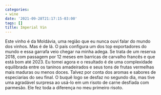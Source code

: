 ```yaml
---
categories:
- wine
date: '2021-09-28T21:17:15-03:00'
tags: []
title: Imperial Vin
---
```


Este vinho é da Moldávia, uma região que eu nunca ouvi falar do mundo dos vinhos. Mas é de lá. O país configura um dos top exportadores do mundo e essa garrafa veio chegar na minha adega. Se trata de um reserva 2018, com passagem por 12 meses em barricas de carvalho francês e que está bom até 2023. Eu tomei agora e o resultado é de uma complexidade equilibrada entre os taninos amadeirados e seus tons de frutas vermelhas mais maduras ou menos doces. Talvez por conta dos aromas e sabores de especiarias do seu final. O buquê logo se desfaz no segundo dia, mas tive uma agradável surpresa ao usá-lo em um risoto de carne desfiada com parmesão. Ele fez toda a diferença no meu primeiro risoto.